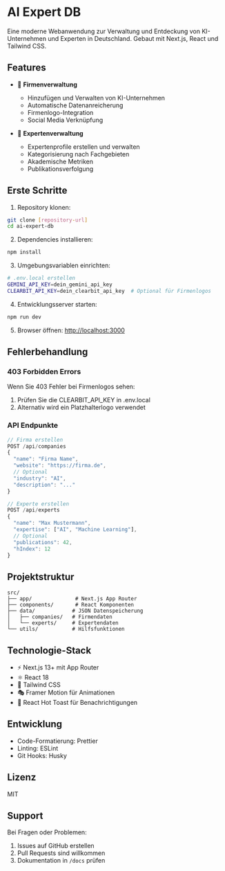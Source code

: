 # AI Expert DB

Eine moderne Webanwendung zur Verwaltung und Entdeckung von KI-Unternehmen und Experten in Deutschland. Gebaut mit Next.js, React und Tailwind CSS.

## Features

- 🏢 **Firmenverwaltung**
  - Hinzufügen und Verwalten von KI-Unternehmen
  - Automatische Datenanreicherung
  - Firmenlogo-Integration
  - Social Media Verknüpfung

- 👥 **Expertenverwaltung**
  - Expertenprofile erstellen und verwalten
  - Kategorisierung nach Fachgebieten
  - Akademische Metriken
  - Publikationsverfolgung

## Erste Schritte

1. Repository klonen:
```bash
git clone [repository-url]
cd ai-expert-db
```

2. Dependencies installieren:
```bash
npm install
```

3. Umgebungsvariablen einrichten:
```bash
# .env.local erstellen
GEMINI_API_KEY=dein_gemini_api_key
CLEARBIT_API_KEY=dein_clearbit_api_key  # Optional für Firmenlogos
```

4. Entwicklungsserver starten:
```bash
npm run dev
```

5. Browser öffnen: [http://localhost:3000](http://localhost:3000)

## Fehlerbehandlung

### 403 Forbidden Errors
Wenn Sie 403 Fehler bei Firmenlogos sehen:
1. Prüfen Sie die CLEARBIT_API_KEY in .env.local
2. Alternativ wird ein Platzhalterlogo verwendet

### API Endpunkte

```javascript
// Firma erstellen
POST /api/companies
{
  "name": "Firma Name",
  "website": "https://firma.de",
  // Optional
  "industry": "AI",
  "description": "..."
}

// Experte erstellen
POST /api/experts
{
  "name": "Max Mustermann",
  "expertise": ["AI", "Machine Learning"],
  // Optional
  "publications": 42,
  "hIndex": 12
}
```

## Projektstruktur

```
src/
├── app/              # Next.js App Router
├── components/       # React Komponenten
├── data/            # JSON Datenspeicherung
│   ├── companies/   # Firmendaten
│   └── experts/     # Expertendaten
└── utils/           # Hilfsfunktionen
```

## Technologie-Stack

- ⚡ Next.js 13+ mit App Router
- ⚛️ React 18
- 🎨 Tailwind CSS
- 🎭 Framer Motion für Animationen
- 🍞 React Hot Toast für Benachrichtigungen

## Entwicklung

- Code-Formatierung: Prettier
- Linting: ESLint
- Git Hooks: Husky

## Lizenz

MIT

## Support

Bei Fragen oder Problemen:
1. Issues auf GitHub erstellen
2. Pull Requests sind willkommen
3. Dokumentation in `/docs` prüfen